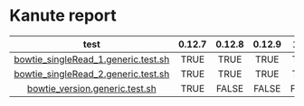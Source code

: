 # Kanute report
|                                            test                                            | 0.12.7 | 0.12.8 | 0.12.9 | 1.0.0 | 1.0.1 | 
|:------------------------------------------------------------------------------------------:|:------:|:------:|:------:|:-----:|:-----:| 
| [bowtie_singleRead_1.generic.test.sh](../tests/bowtie/bowtie_singleRead_1.generic.test.sh) |  TRUE  |  TRUE  |  TRUE  |  TRUE |  TRUE | 
| [bowtie_singleRead_2.generic.test.sh](../tests/bowtie/bowtie_singleRead_2.generic.test.sh) |  TRUE  |  TRUE  |  TRUE  |  TRUE |  TRUE | 
|      [bowtie_version.generic.test.sh](../tests/bowtie/bowtie_version.generic.test.sh)      |  TRUE  | FALSE  | FALSE  | FALSE | FALSE |


